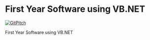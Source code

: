 # First Year Software using VB.NET
[![GitPitch](https://gitpitch.com/assets/badge.svg)](https://gitpitch.com/MrClarkeSoftware/FirstYearSoftware/master?grs=github)

First Year Software using VB.NET
